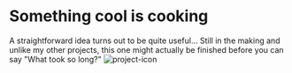 # Something cool is cooking

A straightforward idea turns out to be quite useful... Still in the making and unlike my other projects, this one might actually be finished before you can say "What took so long?" ![project-icon](https://user-images.githubusercontent.com/99301796/219719339-5eff628c-3470-4cc3-81eb-404f8902de9f.gif)
